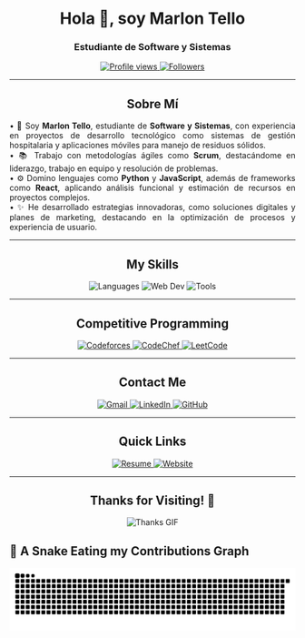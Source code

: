 <h1 align="center">Hola 👋, soy Marlon Tello</h1>
<h3 align="center">Estudiante de Software y Sistemas</h3>


<p align="center">
  <a href="https://github.com/marlontello">
    <img src="https://komarev.com/ghpvc/?username=marlontello&label=Profile%20views&color=129e00&style=plastic" alt="Profile views">
  </a>
  <a href="https://github.com/marlontello">
    <img src="https://img.shields.io/github/followers/marlontello?label=Followers&style=social" alt="Followers">
  </a>
</p>

---

<h2 align="center">Sobre Mí</h2>
<p style="text-align: justify;">
• 🌟 Soy <strong>Marlon Tello</strong>, estudiante de <strong>Software y Sistemas</strong>, con experiencia en proyectos de desarrollo tecnológico como sistemas de gestión hospitalaria y aplicaciones móviles para manejo de residuos sólidos.  
<br>
• 📚 Trabajo con metodologías ágiles como <strong>Scrum</strong>, destacándome en liderazgo, trabajo en equipo y resolución de problemas.  
<br>
• ⚙️ Domino lenguajes como <strong>Python</strong> y <strong>JavaScript</strong>, además de frameworks como <strong>React</strong>, aplicando análisis funcional y estimación de recursos en proyectos complejos.  
<br>
• ✨ He desarrollado estrategias innovadoras, como soluciones digitales y planes de marketing, destacando en la optimización de procesos y experiencia de usuario.
</p>


---

<h2 align="center">My Skills</h2>
<p align="center">
  <img src="https://img.shields.io/badge/Programming%20Languages-Python%20%7C%20C%2B%2B%20%7C%20JavaScript-blue?style=for-the-badge" alt="Languages">
  <img src="https://img.shields.io/badge/Web%20Development-React%20%7C%20Angular%20%7C%20Node.js-orange?style=for-the-badge" alt="Web Dev">
  <img src="https://img.shields.io/badge/Tools-Docker%20%7C%20Git%20%7C%20Linux%20%7C%20AWS-yellow?style=for-the-badge" alt="Tools">
</p>

---

<h2 align="center">Competitive Programming</h2>
<p align="center">
  <a href="https://codeforces.com/profile/ahmedhossam01">
    <img src="https://img.shields.io/badge/Codeforces-Expert-red?style=for-the-badge" alt="Codeforces">
  </a>
  <a href="https://www.codechef.com/users/ahmedhossam01">
    <img src="https://img.shields.io/badge/CodeChef-Division%201-blue?style=for-the-badge" alt="CodeChef">
  </a>
  <a href="https://leetcode.com/ahmedhossam01">
    <img src="https://img.shields.io/badge/LeetCode-Top%205%25-orange?style=for-the-badge" alt="LeetCode">
  </a>
</p>

---

<h2 align="center">Contact Me</h2>
<p align="center">
  <a href="mailto:ahmedhossam01@gmail.com">
    <img src="https://img.shields.io/badge/Gmail-D14836?style=for-the-badge&logo=gmail&logoColor=white" alt="Gmail">
  </a>
  <a href="https://www.linkedin.com/in/ahmedhossam01">
    <img src="https://img.shields.io/badge/LinkedIn-0077B5?style=for-the-badge&logo=linkedin&logoColor=white" alt="LinkedIn">
  </a>
  <a href="https://github.com/ahmedhossam01">
    <img src="https://img.shields.io/badge/GitHub-181717?style=for-the-badge&logo=github&logoColor=white" alt="GitHub">
  </a>
</p>

---

<h2 align="center">Quick Links</h2>
<p align="center">
  <a href="http://lnkiy.in/Ahmed_Hossam_Resume">
    <img src="https://img.shields.io/badge/Resume-Download-blue?style=for-the-badge&logo=readme" alt="Resume">
  </a>
  <a href="https://cutt.ly/Ahmed_Hossam_Website">
    <img src="https://img.shields.io/badge/My%20Website-Visit-green?style=for-the-badge&logo=world" alt="Website">
  </a>
</p>

---

<h2 align="center">Thanks for Visiting! 🌟</h2>
<p align="center">
  <img src="https://media.giphy.com/media/xUPGcJGy8I928yIlAQ/giphy.gif" alt="Thanks GIF">
</p>

	
## 🐍 A Snake Eating my Contributions Graph
	
<p align = "center">
	<img src = "https://github.com/7oSkaaa/7oSkaaa/blob/output/github-contribution-grid-snake.svg?" alt = "Snake Game"/>
</p>
